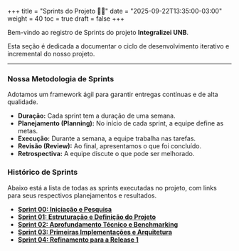 +++
title = "Sprints do Projeto 🏃‍♂️"
date = "2025-09-22T13:35:00-03:00"
weight = 40
toc = true
draft = false
+++

Bem-vindo ao registro de Sprints do projeto **Integralizei UNB**.

Esta seção é dedicada a documentar o ciclo de desenvolvimento iterativo e incremental do nosso projeto.

---
### Nossa Metodologia de Sprints

Adotamos um framework ágil para garantir entregas contínuas e de alta qualidade.
- **Duração:** Cada sprint tem a duração de uma semana.
- **Planejamento (Planning):** No início de cada sprint, a equipe define as metas.
- **Execução:** Durante a semana, a equipe trabalha nas tarefas.
- **Revisão (Review):** Ao final, apresentamos o que foi concluído.
- **Retrospectiva:** A equipe discute o que pode ser melhorado.

### Histórico de Sprints
Abaixo está a lista de todas as sprints executadas no projeto, com links para seus respectivos planejamentos e resultados.

- **[Sprint 00: Iniciação e Pesquisa](/docs/sprints/sprint-00/)**
- **[Sprint 01: Estruturação e Definição do Projeto](/docs/sprints/sprint-01/)**
- **[Sprint 02: Aprofundamento Técnico e Benchmarking](/docs/sprints/sprint-02/)**
- **[Sprint 03: Primeiras Implementações e Arquitetura](/docs/sprints/sprint-03/)**
- **[Sprint 04: Refinamento para a Release 1](/docs/sprints/sprint-04/)**
